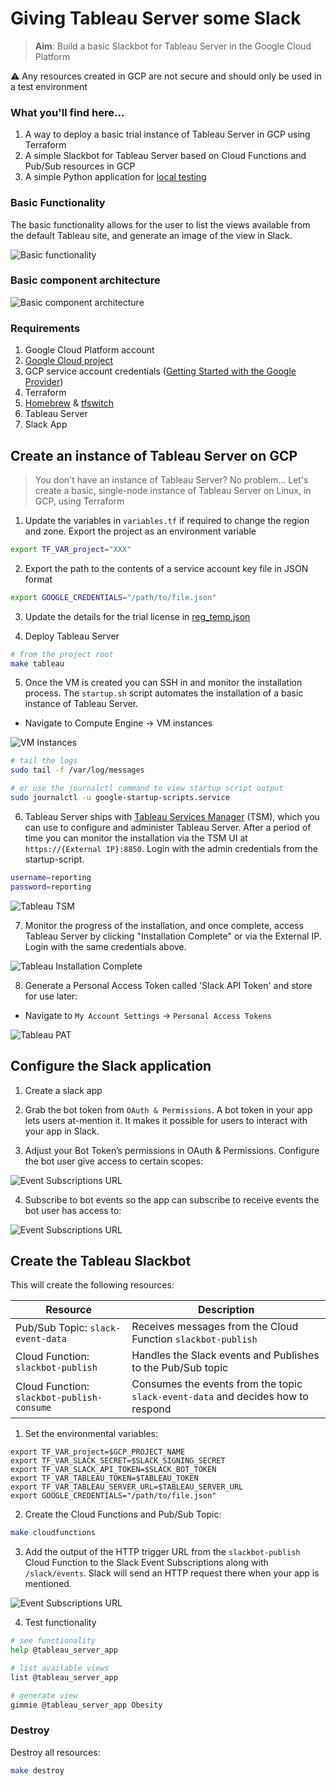 # Giving Tableau Server some Slack

>**Aim**: Build a basic Slackbot for Tableau Server in the Google Cloud Platform

⚠️ Any resources created in GCP are not secure and should only be used in a test environment 


### What you'll find here...

1. A way to deploy a basic trial instance of Tableau Server in GCP using Terraform
2. A simple Slackbot for Tableau Server based on Cloud Functions and Pub/Sub resources in GCP
3. A simple Python application for [local testing](./test/local/slackbot/README.md)


### Basic Functionality

The basic functionality allows for the user to list the views available from the default Tableau site, and generate an image of the view in Slack.

![Basic functionality](./test/images/slack_tableau_bot_v1.png)


### Basic component architecture

![Basic component architecture](./test/images/gcp_tableau_slackbot.png)


### Requirements

1. Google Cloud Platform account
2. [Google Cloud project](https://cloud.google.com/resource-manager/docs/creating-managing-projects)
3. GCP service account credentials ([Getting Started with the Google Provider](https://www.terraform.io/docs/providers/google/guides/getting_started.html))
4. Terraform
4. [Homebrew](https://brew.sh/) & [tfswitch](https://warrensbox.github.io/terraform-switcher/)
5. Tableau Server
6. Slack App 


## Create an instance of Tableau Server on GCP 

> You don't have an instance of Tableau Server? No problem... 
> Let's create a basic, single-node instance of Tableau Server on Linux, in GCP, using Terraform

1. Update the variables in `variables.tf` if required to change the region and zone. Export the project as an environment variable 

```bash
export TF_VAR_project="XXX"
```

2. Export the path to the contents of a service account key file in JSON format

```bash
export GOOGLE_CREDENTIALS="/path/to/file.json"
```

3. Update the details for the trial license in [reg_temp.json](./terraform/gcp/tableau_server/templates/reg_templ.json.tpl)

4. Deploy Tableau Server

```bash
# from the project root
make tableau
```

5. Once the VM is created you can SSH in and monitor the installation process. The `startup.sh` script automates the installation of a basic instance of Tableau Server.

* Navigate to Compute Engine -> VM instances

![VM Instances](./test/images/gcp_virtual_machine.png)

```bash
# tail the logs
sudo tail -f /var/log/messages

# or use the journalctl command to view startup script output
sudo journalctl -u google-startup-scripts.service
```

6. Tableau Server ships with [Tableau Services Manager](https://help.tableau.com/current/server-linux/en-us/tsm_overview.htm) (TSM), which you can use to configure and administer Tableau Server.  After a period of time you can monitor the installation via the TSM UI at `https://{External IP}:8850`. Login with the admin credentials from the startup-script.

```bash
username=reporting
password=reporting
```

![Tableau TSM](./test/images/tableau_tsm.png)

7. Monitor the progress of the installation, and once complete, access Tableau Server by clicking "Installation Complete" or via the External IP. Login with the same credentials above.

![Tableau Installation Complete](./test/images/tableau_installation_complete.png)

8. Generate a Personal Access Token called 'Slack API Token' and store for use later:
* Navigate to `My Account Settings` -> `Personal Access Tokens`

![Tableau PAT](./test/images/tableau_api_token.png)


## Configure the Slack application

1. Create a slack app

2. Grab the bot token from `OAuth & Permissions`. A bot token in your app lets users at-mention it. It makes it possible for users to interact with your app in Slack. 

3. Adjust your Bot Token’s permissions in OAuth & Permissions. Configure the bot user give access to certain scopes:

![Event Subscriptions URL](./test/images/slack_bot_scopes.png)

4. Subscribe to bot events so the app can subscribe to receive events the bot user has access to:

![Event Subscriptions URL](./test/images/slack_bot_events.png)

## Create the Tableau Slackbot

This will create the following resources: 

| Resource | Description | 
|   ---    |      ---    |
| Pub/Sub Topic: `slack-event-data` |  Receives messages from the Cloud Function `slackbot-publish` |
| Cloud Function: `slackbot-publish` | Handles the Slack events and Publishes to the Pub/Sub topic |
| Cloud Function: `slackbot-publish-consume` | Consumes the events from the topic `slack-event-data` and decides how to respond | 

1. Set the environmental variables:

```
export TF_VAR_project=$GCP_PROJECT_NAME
export TF_VAR_SLACK_SECRET=$SLACK_SIGNING_SECRET
export TF_VAR_SLACK_API_TOKEN=$SLACK_BOT_TOKEN
export TF_VAR_TABLEAU_TOKEN=$TABLEAU_TOKEN
export TF_VAR_TABLEAU_SERVER_URL=$TABLEAU_SERVER_URL
export GOOGLE_CREDENTIALS="/path/to/file.json"
```

2. Create the Cloud Functions and Pub/Sub Topic:

```bash
make cloudfunctions
```

3. Add the output of the HTTP trigger URL from the `slackbot-publish` Cloud Function to the Slack Event Subscriptions along with `/slack/events`. Slack will send an HTTP request there when your app is mentioned.  

![Event Subscriptions URL](./test/images/slack_event_subscriptions.png)

4. Test functionality

```bash
# see functionality
help @tableau_server_app

# list available views
list @tableau_server_app

# generate view
gimmie @tableau_server_app Obesity
``` 


### Destroy

Destroy all resources:

```bash
make destroy
```